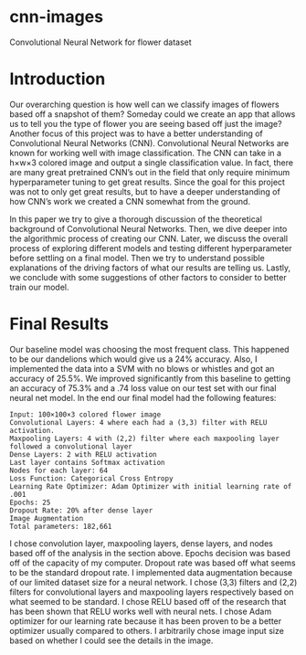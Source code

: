 # cnn-images
Convolutional Neural Network for flower dataset

# Introduction
Our overarching question is how well can we classify images of flowers based off a snapshot of them? Someday could we create an app that allows us to tell you the type of flower you are seeing based off just the image? Another focus of this project was to have a better understanding of Convolutional Neural Networks (CNN). Convolutional Neural Networks are known for working well with image classification. The CNN can take in a h×w×3 colored image and output a single classification value. In fact, there are many great pretrained CNN’s out in the field that only require minimum hyperparameter tuning to get great results. Since the goal for this project was not to only get great results, but to have a deeper understanding of how CNN’s work we created a CNN somewhat from the ground. 

In this paper we try to give a thorough discussion of the theoretical background of Convolutional Neural Networks. Then, we dive deeper into the algorithmic process of creating our CNN. Later, we discuss the overall process of exploring different models and testing different hyperparameter before settling on a final model. Then we try to understand possible explanations of the driving factors of what our results are telling us. Lastly, we conclude with some suggestions of other factors to consider to better train our model.

# Final Results 
Our baseline model was choosing the most frequent class. This happened to be our dandelions which would give us a 24% accuracy. Also, I implemented the data into a SVM with no blows or whistles and got an accuracy of 25.5%. We improved significantly from this baseline to getting an accuracy of 75.3% and a .74 loss value on our test set with our final neural net model. 
In the end our final model had the following features: 

	Input: 100×100×3 colored flower image
	Convolutional Layers: 4 where each had a (3,3) filter with RELU activation.
	Maxpooling Layers: 4 with (2,2) filter where each maxpooling layer followed a convolutional layer
	Dense Layers: 2 with RELU activation
	Last layer contains Softmax activation
	Nodes for each layer: 64
	Loss Function: Categorical Cross Entropy 
	Learning Rate Optimizer: Adam Optimizer with initial learning rate of .001
	Epochs: 25
	Dropout Rate: 20% after dense layer
	Image Augmentation 
	Total parameters: 182,661
  
I chose convolution layer, maxpooling layers, dense layers, and nodes based off of the analysis in the section above. Epochs decision was based off of the capacity of my computer. Dropout rate was based off what seems to be the standard dropout rate. I implemented data augmentation because of our limited dataset size for a neural network. I chose (3,3) filters and (2,2) filters for convolutional layers and maxpooling layers respectively based on what seemed to be standard. I chose RELU based off of the research that has been shown that RELU works well with neural nets. I chose Adam optimizer for our learning rate because it has been proven to be a better optimizer usually compared to others. I arbitrarily chose image input size based on whether I could see the details in the image. 
